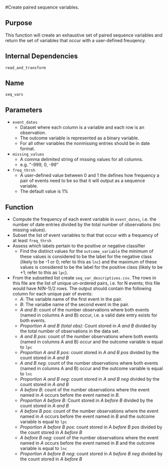 #Create paired sequence variables.

## Purpose
This function will create an exhaustive set of paired sequence variables and return the set of variables that occur with a user-defined freuqency.

## Internal Dependencies
`read_and_transform`

## Name
`seq_vars`

## Parameters
* `event_dates`
  * Dataset where each column is a variable and each row is an observation.
  * The outcome variable is represented as a binary variable.
  * For all other variables the nonmissing entries should be in date format.
* `missing_values`
  * A comma delimited string of missing values for all columns.
  * e.g. "-999, 0, -99"
* `freq_thrsh`
  * A user-defined value between 0 and 1 the defines how frequency a pair of events need to be so that it will output as a sequence variable.
  * The default value is 1%




## Function
* Compute the frequency of each event variable in `event_dates`, i.e. the number of date entries divided by the total number of observations (inc missing values).
* Subset the list of event variables to that that occur with a frequency of at least `freq_thrsh`
* Assess which labels pertain to the positive or negative classifier
  * Find the distinct values for the `outcome_variable` the minimum of these values is  considered to be the label for the negative class (likely to be -1 or 0; refer to this as `lnc`) and the maximum of these values is considered to be the label for the positive class (likely to be +1; refer to this as `lpc`).
* From the subsetted list create `seq_var_descriptives.csv`. The rows in this file are the list of unique un-ordered pairs, i.e. for N events; this file would have N(N-1)/2 rows. The output should contain the following column for each unique pair of events:
  * _A_: The variable name of the first event in the pair.
  * _B_: The varialbe name of the second event in the pair.
  * _A and B_: count of the number observations where both events (named in columns A and B) occur, i.e. a valid date entry exists for both events.   
  * _Proportion A and B (total obs)_: Count stored in _A and B_ divided by the total number of observations in the data set.
  * _A and B pos_: count of the number observations where both events (named in columns A and B) occur and the outcome variable is equal to `lpc`
  * _Proportion A and B pos_: count stored in  _A and B pos_ divided by the count stored in  _A and B_
  * _A and B neg_: count of the number observations where both events (named in columns A and B) occur and the outcome variable is equal to `lnc`
  * _Proportion A and B neg_: count stored in  _A and B neg_ divided by the count stored in  _A and B_
  * _A before B_: count of the number observations where the event named in _A_ occurs before the event named in _B_.  
  * _Proportion A before B_: Count stored in _A before B_ divided by the count stored in _A and B_
  * _A before B pos_: count of the number observations where the event named in _A_ occurs before the event named in _B_ and the outcome variable is equal to `lpc`
  * _Proportion A before B pos_: count stored in  _A before B pos_ divided by the count stored in  _A before B_
  * _A before B neg_: count of the number observations where the event named in _A_ occurs before the event named in _B_ and the outcome variable is equal to `lnc`
  * _Proportion A before B neg_: count stored in  _A before B neg_ divided by the count stored in  _A before B_
